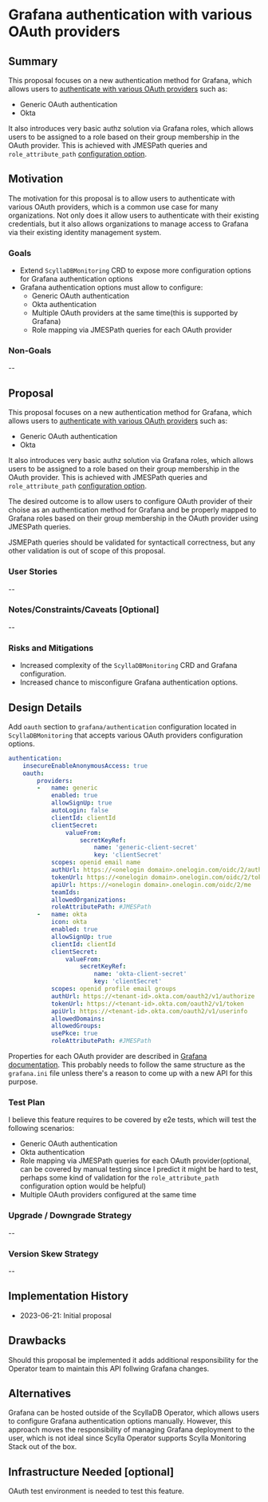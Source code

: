# Grafana authentication with various OAuth providers 

## Summary

This proposal focuses on a new authentication method for Grafana, which allows users to [authenticate with various OAuth providers](https://grafana.com/docs/grafana/latest/setup-grafana/configure-security/configure-authentication) such as:
- Generic OAuth authentication
- Okta

It also introduces very basic authz solution via Grafana roles, which allows users to be assigned to a role based on their group membership in the OAuth provider. This is achieved with JMESPath queries and `role_attribute_path` [configuration option](https://grafana.com/docs/grafana/latest/setup-grafana/configure-security/configure-authentication/generic-oauth/#role-mapping).

## Motivation

<!-- This section is for explicitly listing the motivation, goals and non-goals of
this proposal. Describe why the change is important and the benefits to users. -->

The motivation for this proposal is to allow users to authenticate with various OAuth providers, which is a common use case for many organizations. Not only does it allow users to authenticate with their existing credentials, but it also allows organizations to manage access to Grafana via their existing identity management system.

### Goals

<!-- List the specific goals of the proposal. How will we know that this has succeeded? -->

- Extend `ScyllaDBMonitoring` CRD to expose more configuration options for Grafana authentication options
- Grafana authentication options must allow to configure:
  - Generic OAuth authentication
  - Okta authentication
  - Multiple OAuth providers at the same time(this is supported by Grafana)
  - Role mapping via JMESPath queries for each OAuth provider


### Non-Goals

--

## Proposal

<!-- This is where we get down to the specifics of what the enhancement actually is.
This should have enough detail that reviewers can understand exactly what
you're proposing, but should not include things like API designs or
implementation. What is the desired outcome and how do we measure success?.
The "Design Details" section below is for the real nitty-gritty. -->

This proposal focuses on a new authentication method for Grafana, which allows users to [authenticate with various OAuth providers](https://grafana.com/docs/grafana/latest/setup-grafana/configure-security/configure-authentication) such as:
- Generic OAuth authentication
- Okta

It also introduces very basic authz solution via Grafana roles, which allows users to be assigned to a role based on their group membership in the OAuth provider. This is achieved with JMESPath queries and `role_attribute_path` [configuration option](https://grafana.com/docs/grafana/latest/setup-grafana/configure-security/configure-authentication/generic-oauth/#role-mapping).

The desired outcome is to allow users to configure OAuth provider of their choise as an authentication method for Grafana and be properly mapped to Grafana roles based on their group membership in the OAuth provider using JMESPath queries.

JSMEPath queries should be validated for syntacticall correctness, but any other validation is out of scope of this proposal.


### User Stories

--

### Notes/Constraints/Caveats [Optional]

--

### Risks and Mitigations

- Increased complexity of the `ScyllaDBMonitoring` CRD and Grafana configuration.
- Increased chance to misconfigure Grafana authentication options.

## Design Details

Add `oauth` section to `grafana/authentication` configuration located in `ScyllaDBMonitoring` that accepts various OAuth providers configuration options.

```yaml
authentication:
    insecureEnableAnonymousAccess: true
    oauth:
        providers:
        -   name: generic
            enabled: true
            allowSignUp: true
            autoLogin: false
            clientId: clientId
            clientSecret:
                valueFrom:
                    secretKeyRef:
                        name: 'generic-client-secret'
                        key: 'clientSecret'
            scopes: openid email name
            authUrl: https://<onelogin domain>.onelogin.com/oidc/2/auth
            tokenUrl: https://<onelogin domain>.onelogin.com/oidc/2/token
            apiUrl: https://<onelogin domain>.onelogin.com/oidc/2/me
            teamIds:
            allowedOrganizations:
            roleAttributePath: #JMESPath
        -   name: okta
            icon: okta
            enabled: true
            allowSignUp: true
            clientId: clientId
            clientSecret:
                valueFrom:
                    secretKeyRef:
                        name: 'okta-client-secret'
                        key: 'clientSecret'
            scopes: openid profile email groups
            authUrl: https://<tenant-id>.okta.com/oauth2/v1/authorize
            tokenUrl: https://<tenant-id>.okta.com/oauth2/v1/token
            apiUrl: https://<tenant-id>.okta.com/oauth2/v1/userinfo
            allowedDomains:
            allowedGroups: 
            usePkce: true
            roleAttributePath: #JMESPath
```

Properties for each OAuth provider are described in [Grafana documentation](https://grafana.com/docs/grafana/latest/setup-grafana/configure-security/configure-authentication/). This probably needs to follow the same structure as the `grafana.ini` file unless there's a reason to come up with a new API for this purpose.

### Test Plan

I believe this feature requires to be covered by e2e tests, which will test the following scenarios:
- Generic OAuth authentication
- Okta authentication
- Role mapping via JMESPath queries for each OAuth provider(optional, can be covered by manual testing since I predict it might be hard to test, perhaps some kind of validation for the `role_attribute_path` configuration option would be helpful)
- Multiple OAuth providers configured at the same time

### Upgrade / Downgrade Strategy

--

### Version Skew Strategy

--

## Implementation History

- 2023-06-21: Initial proposal

## Drawbacks

Should this proposal be implemented it adds additional responsibility for the Operator team to maintain this API follwing Grafana changes.

## Alternatives

Grafana can be hosted outside of the ScyllaDB Operator, which allows users to configure Grafana authentication options manually. However, this approach moves the responsibility of managing Grafana deployment to the user, which is not ideal since Scylla Operator supports Scylla Monitoring Stack out of the box.

## Infrastructure Needed [optional]

OAuth test environment is needed to test this feature.
